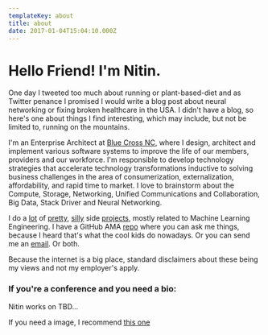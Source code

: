 ```yaml
---
templateKey: about
title: about
date: 2017-01-04T15:04:10.000Z
---
```

# Hello Friend! I'm Nitin.

One day I tweeted too much about running or plant-based-diet and as Twitter penance I promised I would write a blog post about neural networking or fixing broken healthcare in the USA. I didn't have a blog, so here's one about things I find interesting, which may include, but not be limited to, running on the mountains.

I'm an Enterprise Architect at [Blue Cross NC](https://www.bluecrossnc.com/), where I design, architect and implement various software systems to improve the life of our members, providers and our workforce. I'm responsible to develop technology strategies that accelerate technology transformations inductive to solving business challenges in the area of consumerization, externalization, affordability, and rapid time to market. I love to brainstorm about the Compute, Storage, Networking, Unified Communications and Collaboration, Big Data, Stack Driver and Neural Networking.

I do a [lot](https://trusting-williams-2a9d92.netlify.com/) of [pretty](https://trusting-williams-2a9d92.netlify.com/), [silly](https://trusting-williams-2a9d92.netlify.com/) side [projects](https://github.com/nitinkadam33/), mostly related to Machine Learning Engineering. I have a GitHub AMA [repo](https://github.com/nitinkadam33/ama) where you can ask me things, because I heard that's what the cool kids do nowadays. Or you can send me an [email](nitinkadam33@gmail.com). Or both.

Because the internet is a big place, standard disclaimers about these being my views and not my employer's apply.

### If you're a conference and you need a bio:

Nitin works on TBD...

If you need a image, I recommend [this one](TBD)
